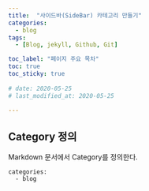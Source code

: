 ```yaml
---
title:  "사이드바(SideBar) 카테고리 만들기"
categories:
  - blog
tags:
  - [Blog, jekyll, Github, Git]

toc_label: "페이지 주요 목차"
toc: true
toc_sticky: true
 
# date: 2020-05-25
# last_modified_at: 2020-05-25

---
```



## Category 정의

Markdown 문서에서 Category를 정의한다.

```
categories:
  - blog
```